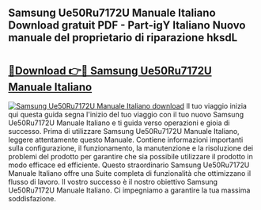 ## Samsung Ue50Ru7172U Manuale Italiano Download gratuit PDF - Part-igY Italiano Nuovo manuale del proprietario di riparazione hksdL

# <h2><a href="http://dfdnfg.blite.top/?on=Samsung+Ue50Ru7172U+Manuale+Italiano">🔗Download 👉🔴 Samsung Ue50Ru7172U Manuale Italiano</a></h2>

[![Samsung Ue50Ru7172U Manuale Italiano download](https://i.imgur.com/lujVjoI.png)](http://dfdnfg.blite.top/?on=Samsung+Ue50Ru7172U+Manuale+Italiano)
Il tuo viaggio inizia qui questa guida segna l'inizio del tuo viaggio con il tuo nuovo Samsung Ue50Ru7172U Manuale Italiano e ti guida verso operazioni e gioia di successo. Prima di utilizzare Samsung Ue50Ru7172U Manuale Italiano, leggere attentamente questo Manuale. Contiene informazioni importanti sulla configurazione, il funzionamento, la manutenzione e la risoluzione dei problemi del prodotto per garantire che sia possibile utilizzare il prodotto in modo efficace ed efficiente. Questo straordinario Samsung Ue50Ru7172U Manuale Italiano offre una Suite completa di funzionalità che ottimizzano il flusso di lavoro. Il vostro successo è il nostro obiettivo Samsung Ue50Ru7172U Manuale Italiano. Ci impegniamo a garantire la tua massima soddisfazione.
